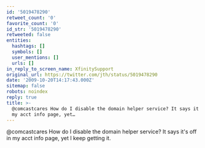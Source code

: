 ```yaml
---
id: '5019478290'
retweet_count: '0'
favorite_count: '0'
id_str: '5019478290'
retweeted: false
entities:
  hashtags: []
  symbols: []
  user_mentions: []
  urls: []
in_reply_to_screen_name: XfinitySupport
original_url: https://twitter.com/jth/status/5019478290
date: '2009-10-20T14:17:43.000Z'
sitemap: false
robots: noindex
reply: true
title: >-
  @comcastcares How do I disable the domain helper service? It says it's off in
  my acct info page, yet…
---
```


@comcastcares How do I disable the domain helper service? It says it's off in my acct info page, yet I keep getting it.
